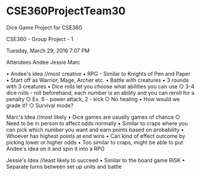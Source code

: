 # CSE360ProjectTeam30
Dice Game Project for CSE360

CSE360 - Group Project - 1

Tuesday, March 29, 2016
7:07 PM

Attendees
Andee
Jessie
Marc


• Andee's idea //most creative
• RPG - Similar to Knights of Pen and Paper
• Start off as Warrior, Mage, Archer etc.
• Battle with creatures
• 3 rounds with 3 creatures 
• Dice rolls let you choose what abilities you can use
	○ 3-4 dice rolls - roll beforehand, each number is an ability and you can reroll for a penalty 
	○ Ex. 6 - power attack, 2 - kick
	○ No healing
• How would we grade it? 
	○ Survival mode?

Marc's Idea	//most likely
• Dice games are usually games of chance
	○ Need to be in person to affect odds normally
• Similar to craps where you can pick which number you want and earn points based on probability
• Whoever has highest points at end wins
• Can kind of effect outcome by picking lower or higher odds
• Too similar to craps, might be able to put Andee's idea on it and spin it into a RPG


Jessie's Idea	//least likely to succeed
• Similar to the board game RISK 
• Separate turns between set up units and battle
